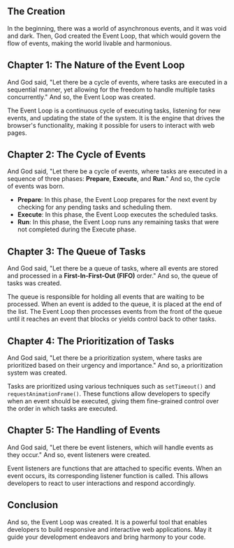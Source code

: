 ## **The Creation**

In the beginning, there was a world of asynchronous events, and it was void and dark. Then, God created the Event Loop, that which would govern the flow of events, making the world livable and harmonious.

## **Chapter 1: The Nature of the Event Loop**

And God said, "Let there be a cycle of events, where tasks are executed in a sequential manner, yet allowing for the freedom to handle multiple tasks concurrently." And so, the Event Loop was created.

The Event Loop is a continuous cycle of executing tasks, listening for new events, and updating the state of the system. It is the engine that drives the browser's functionality, making it possible for users to interact with web pages.

## **Chapter 2: The Cycle of Events**

And God said, "Let there be a cycle of events, where tasks are executed in a sequence of three phases: **Prepare**, **Execute**, and **Run**." And so, the cycle of events was born.

- **Prepare**: In this phase, the Event Loop prepares for the next event by checking for any pending tasks and scheduling them.
- **Execute**: In this phase, the Event Loop executes the scheduled tasks.
- **Run**: In this phase, the Event Loop runs any remaining tasks that were not completed during the Execute phase.

## **Chapter 3: The Queue of Tasks**

And God said, "Let there be a queue of tasks, where all events are stored and processed in a **First-In-First-Out (FIFO)** order." And so, the queue of tasks was created.

The queue is responsible for holding all events that are waiting to be processed. When an event is added to the queue, it is placed at the end of the list. The Event Loop then processes events from the front of the queue until it reaches an event that blocks or yields control back to other tasks.

## **Chapter 4: The Prioritization of Tasks**

And God said, "Let there be a prioritization system, where tasks are prioritized based on their urgency and importance." And so, a prioritization system was created.

Tasks are prioritized using various techniques such as `setTimeout()` and `requestAnimationFrame()`. These functions allow developers to specify when an event should be executed, giving them fine-grained control over the order in which tasks are executed.

## **Chapter 5: The Handling of Events**

And God said, "Let there be event listeners, which will handle events as they occur." And so, event listeners were created.

Event listeners are functions that are attached to specific events. When an event occurs, its corresponding listener function is called. This allows developers to react to user interactions and respond accordingly.

## **Conclusion**

And so, the Event Loop was created. It is a powerful tool that enables developers to build responsive and interactive web applications. May it guide your development endeavors and bring harmony to your code.